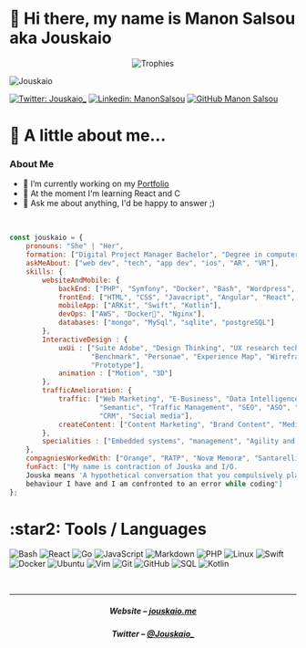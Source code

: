 # :wave: Hi there, my name is Manon Salsou aka Jouskaio

<p align="center">
  <img alig src="https://github-profile-trophy.vercel.app/?username=Jouskaio&theme=onedark&&margin-w=12&column=6&rank=SSS,SS,S,AAA,AA,A,B,C&no-frame=true" alt="Trophies" />
</p>

<!--Profil -->
![Jouskaio](https://socialify.git.ci/Jouskaio/Jouskaio/image?description=1&font=Inter&language=1&name=1&owner=1&pattern=Floating%20Cogs&theme=Dark)

<!-- Widget description -->
[![Twitter: Jouskaio_](https://img.shields.io/twitter/follow/Jouskaio_?style=social)](https://twitter.com/Jouskaio_)
[![Linkedin: ManonSalsou](https://img.shields.io/badge/-manonsalsou-blue?style=flat-square&logo=Linkedin&logoColor=white&link=https://www.linkedin.com/in/manonsalsou/)](https://www.linkedin.com/in/manonsalsou/)
[![GitHub Manon Salsou](https://img.shields.io/github/followers/jouskaio?label=follow&style=social)](https://github.com/Jouskaio)

<h1>💬 A little about me...</h1>

### About Me

-   🔭 I’m currently working on my [Portfolio](https://github.com/Jouskaio/Jouskaio-Front)
-   🌱 At the moment I'm learning React and C
-   💬 Ask me about anything, I'd be happy to answer ;)

&nbsp;

```javascript
const jouskaio = {
    pronouns: "She" | "Her",
    formation: ["Digital Project Manager Bachelor", "Degree in computer engineering - 3iL"],
    askMeAbout: ["web dev", "tech", "app dev", "ios", "AR", "VR"],
    skills: {
        websiteAndMobile: {
            backEnd: ["PHP", "Symfony", "Docker", "Bash", "Wordpress", "Node.js", "Java"],
            frontEnd: ["HTML", "CSS", "Javacript", "Angular", "React", "Angular", "jQuery" ],
            mobileApp: ["ARKit", "Swift", "Kotlin"],
            devOps: ["AWS", "Docker🐳", "Nginx"],
            databases: ["mongo", "MySql", "sqlite", "postgreSQL"]
        },
        InteractiveDesign : {
            uxUi : ["Suite Adobe", "Design Thinking", "UX research techniques",
                    "Benchmark", "Personae", "Experience Map", "Wireframe", 
                    "Prototype"],
            animation : ["Motion", "3D"]
        },
        trafficAmelioration: {
            traffic: ["Web Marketing", "E-Business", "Data Intelligence", 
                      "Semantic", "Traffic Management", "SEO", "ASO", "SEA", 
                      "CRM", "Social media"],
            createContent: ["Content Marketing", "Brand Content", "Media Content"]
        },
        specialities : ["Embedded systems", "management", "Agility and Scrum", "TOEIC"]
    },
    compagniesWorkedWith: ["Orange", "RATP", "Novæ Memoræ", "Santarelli"],
    funFact: ["My name is contraction of Jouska and I/O. 
    Jouska means 'A hypothetical conversation that you compulsively play out in your head' which is usually the 
    behaviour I have and I am confronted to an error while coding"]
};
```

<!-- Icons: https://simpleicons.org/ -->
<h1>:star2: Tools / Languages </h1>

![Bash](https://img.shields.io/badge/-Bash-05122A?style=for-the-badge&color=302d41&logo=gnu-bash&logoColor=4EAA25)
![React](https://img.shields.io/badge/-React-05122A?style=for-the-badge&color=302d41&logo=lua&logoColor=0062cc)
![Go](https://img.shields.io/badge/-Go-05122A?style=for-the-badge&color=302d41&logo=go&logoColor=00a7d0)
![JavaScript](https://img.shields.io/badge/-JavaScript-05122A?style=for-the-badge&color=302d41&logo=javascript&logoColor=F7DF1E)
![Markdown](https://img.shields.io/badge/-Markdown-05122A?style=for-the-badge&color=302d41&logo=markdown)
![PHP](https://img.shields.io/badge/-PHP-05122A?style=for-the-badge&color=302d41&logo=neovim&logoColor=4b9e4b)
![Linux](https://img.shields.io/badge/-Linux-05122A?style=for-the-badge&color=302d41&logo=linux&logoColor=dfb914)
![Swift](https://img.shields.io/badge/-Swift-05122A?style=for-the-badge&color=302d41&logo=archlinux&logoColor=3399cc)
![Docker](https://img.shields.io/badge/-Docker-05122A?style=for-the-badge&color=302d41&logo=fedora&logoColor=294172)
![Ubuntu](https://img.shields.io/badge/-Ubuntu-05122A?style=for-the-badge&color=302d41&logo=ubuntu&logoColor=d64613)
![Vim](https://img.shields.io/badge/-Vim-05122A?style=for-the-badge&color=302d41&logo=vim&logoColor=4EAA25)
![Git](https://img.shields.io/badge/-Git-05122A?style=for-the-badge&color=302d41&logo=git)
![GitHub](https://img.shields.io/badge/-GitHub-05122A?style=for-the-badge&color=302d41&logo=github)
![SQL](https://img.shields.io/badge/-SQL-05122A?style=for-the-badge&color=302d41&logo=mysql&logoColor=4479A1)
![Kotlin](https://img.shields.io/badge/-Kotlin-05122A?style=for-the-badge&color=302d41&logo=inkscape&logoColor=D9E0EE)

&nbsp;

<!--<h1>:zap: Some data</h1>-->

<!-- Github action : https://github.com/anmol098/waka-readme-stats -->
<!-- Github widgets : https://github.com/anuraghazra/github-readme-stats -->

<!--START_SECTION:waka-->

<!--<a href="https://github.com/anuraghazra/github-readme-stats">
    <img align="right" src="https://github-readme-stats.vercel.app/api?username=jouskaio&show_icons=true&theme=tokyonight" />
</a>

<a href="https://github.com/anuraghazra/github-readme-stats">
    <img src="https://github-readme-stats.vercel.app/api/top-langs/?username=jouskaio&langs_count=8)](https://github.com/jouskaio/github-readme-stats&show_icons=true&theme=tokyonight" />
</a>

<img height="170" align="left" src="https://github-readme-stats.vercel.app/api?username=Jouskaio&show_icons=true&bg_color=302d41&border_color=302d41&title_color=f5e0dc&text_color=d9e0ee&icon_color=c9cbff" alt="Github Stats" />
<img src="https://github-readme-stats.vercel.app/api/top-langs/?username=Jouskaio&layout=compact&show_icons=true&bg_color=302d41&border_color=302d41&title_color=f5e0dc&text_color=ffffff&icon_color=c9cbff&langs_count=6" alt="Most Used Languages" />

<figure><embed src="https://wakatime.com/share/@421f3c4d-505e-46dd-a125-f4af7f23cc50/ffd14aad-94ae-4540-afe3-d5a731cb48ce.svg"></embed></figure>-->
 
<!--END_SECTION:waka-->


<hr>
<h5 align="center">Website – <a href='https://www.jouskaio.me/blog' target="_blank">jouskaio.me</a><h4>
<h5 align="center">Twitter – <a href='https://twitter.com/Jouskaio_' target="_blank">@Jouskaio_</a><h4>

<!--
- 🔭 I’m currently working on ...
- 🌱 I’m currently learning ...
- 👯 I’m looking to collaborate on ...
- 🤔 I’m looking for help with ...
- 💬 Ask me about ...
- 📫 How to reach me: ...
- 😄 Pronouns: ...
- ⚡ Fun fact: ...
-->
